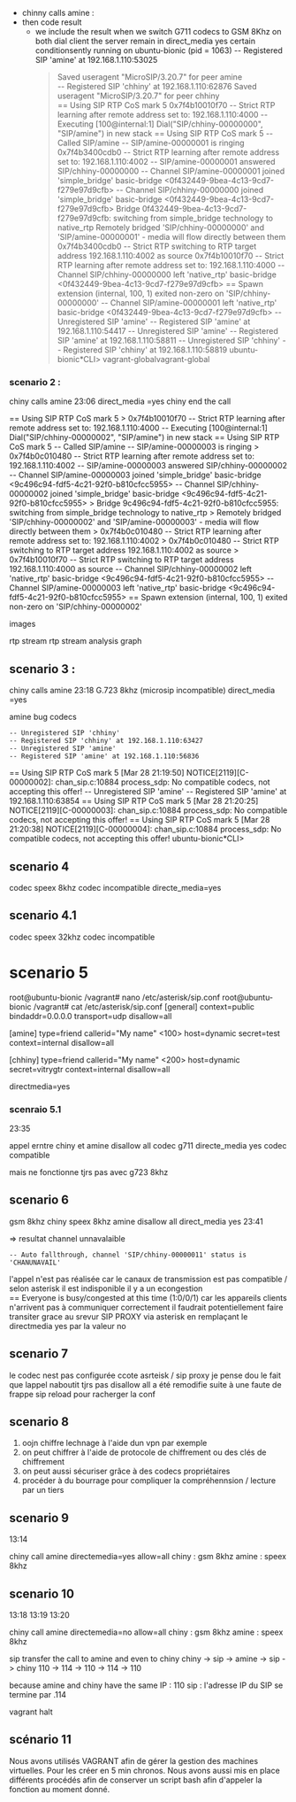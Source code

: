 
- chinny calls amine  : 
- then code result
  - we include the result when we switch G711 codecs to GSM 8Khz on both dial client the server remain in direct_media yes
certain conditionsently running on ubuntu-bionic (pid = 1063)
    -- Registered SIP 'amine' at 192.168.1.110:53025
       > Saved useragent "MicroSIP/3.20.7" for peer amine    
-- Registered SIP 'chhiny' at 192.168.1.110:62876
       > Saved useragent "MicroSIP/3.20.7" for peer chhiny   
  == Using SIP RTP CoS mark 5
       > 0x7f4b10010f70 -- Strict RTP learning after remote address set to: 192.168.1.110:4000
    -- Executing [100@internal:1] Dial("SIP/chhiny-00000000", "SIP/amine") in new stack
  == Using SIP RTP CoS mark 5
    -- Called SIP/amine
    -- SIP/amine-00000001 is ringing
       > 0x7f4b3400cdb0 -- Strict RTP learning after remote address set to: 192.168.1.110:4002
    -- SIP/amine-00000001 answered SIP/chhiny-00000000
    -- Channel SIP/amine-00000001 joined 'simple_bridge' basic-bridge <0f432449-9bea-4c13-9cd7-f279e97d9cfb>
    -- Channel SIP/chhiny-00000000 joined 'simple_bridge' basic-bridge <0f432449-9bea-4c13-9cd7-f279e97d9cfb>
       > Bridge 0f432449-9bea-4c13-9cd7-f279e97d9cfb: switching from simple_bridge technology to native_rtp
       > Remotely bridged 'SIP/chhiny-00000000' and 'SIP/amine-00000001' - media will flow directly between them
       > 0x7f4b3400cdb0 -- Strict RTP switching to RTP target address 192.168.1.110:4002 as source
       > 0x7f4b10010f70 -- Strict RTP learning after remote address set to: 192.168.1.110:4000
    -- Channel SIP/chhiny-00000000 left 'native_rtp' basic-bridge <0f432449-9bea-4c13-9cd7-f279e97d9cfb>
  == Spawn extension (internal, 100, 1) exited non-zero on 'SIP/chhiny-00000000'
    -- Channel SIP/amine-00000001 left 'native_rtp' basic-bridge <0f432449-9bea-4c13-9cd7-f279e97d9cfb>
    -- Unregistered SIP 'amine'
    -- Registered SIP 'amine' at 192.168.1.110:54417
    -- Unregistered SIP 'amine'
    -- Registered SIP 'amine' at 192.168.1.110:58811
    -- Unregistered SIP 'chhiny'
    -- Registered SIP 'chhiny' at 192.168.1.110:58819
ubuntu-bionic*CLI> vagrant-globalvagrant-global


### scenario 2 : 
chiny calls amine 23:06 
direct_media =yes
chiny end the call


  == Using SIP RTP CoS mark 5
       > 0x7f4b10010f70 -- Strict RTP learning after remote address set to: 192.168.1.110:4000
    -- Executing [100@internal:1] Dial("SIP/chhiny-00000002", "SIP/amine") in new stack
  == Using SIP RTP CoS mark 5
    -- Called SIP/amine
    -- SIP/amine-00000003 is ringing
       > 0x7f4b0c010480 -- Strict RTP learning after remote address set to: 192.168.1.110:4002
    -- SIP/amine-00000003 answered SIP/chhiny-00000002
    -- Channel SIP/amine-00000003 joined 'simple_bridge' basic-bridge <9c496c94-fdf5-4c21-92f0-b810cfcc5955>
    -- Channel SIP/chhiny-00000002 joined 'simple_bridge' basic-bridge <9c496c94-fdf5-4c21-92f0-b810cfcc5955>
       > Bridge 9c496c94-fdf5-4c21-92f0-b810cfcc5955: switching from simple_bridge technology to native_rtp
       > Remotely bridged 'SIP/chhiny-00000002' and 'SIP/amine-00000003' - media will flow directly between them
       > 0x7f4b0c010480 -- Strict RTP learning after remote address set to: 192.168.1.110:4002
       > 0x7f4b0c010480 -- Strict RTP switching to RTP target address 192.168.1.110:4002 as source
       > 0x7f4b10010f70 -- Strict RTP switching to RTP target address 192.168.1.110:4000 as source
    -- Channel SIP/chhiny-00000002 left 'native_rtp' basic-bridge <9c496c94-fdf5-4c21-92f0-b810cfcc5955>
    -- Channel SIP/amine-00000003 left 'native_rtp' basic-bridge <9c496c94-fdf5-4c21-92f0-b810cfcc5955>
  == Spawn extension (internal, 100, 1) exited non-zero on 'SIP/chhiny-00000002'


images


rtp stream 
rtp stream analysis graph

## scenario 3 : 
chiny calls amine 23:18
G.723 8khz (microsip incompatible)
direct_media =yes

amine bug codecs

    -- Unregistered SIP 'chhiny'
    -- Registered SIP 'chhiny' at 192.168.1.110:63427
    -- Unregistered SIP 'amine'
    -- Registered SIP 'amine' at 192.168.1.110:56836
  == Using SIP RTP CoS mark 5
[Mar 28 21:19:50] NOTICE[2119][C-00000002]: chan_sip.c:10884 process_sdp: No compatible codecs, not accepting this offer!
    -- Unregistered SIP 'amine'
    -- Registered SIP 'amine' at 192.168.1.110:63854
  == Using SIP RTP CoS mark 5
[Mar 28 21:20:25] NOTICE[2119][C-00000003]: chan_sip.c:10884 process_sdp: No compatible codecs, not accepting this offer!
  == Using SIP RTP CoS mark 5
[Mar 28 21:20:38] NOTICE[2119][C-00000004]: chan_sip.c:10884 process_sdp: No compatible codecs, not accepting this offer!
ubuntu-bionic*CLI>

## scenario 4
codec speex 8khz
codec incompatible
directe_media=yes

## scenario 4.1


codec speex 32khz
codec incompatible

# scenario 5

root@ubuntu-bionic /vagrant# nano /etc/asterisk/sip.conf
root@ubuntu-bionic /vagrant# cat /etc/asterisk/sip.conf
[general]
context=public
bindaddr=0.0.0.0
transport=udp
disallow=all

[amine]
type=friend
callerid="My name" <100>
host=dynamic
secret=test
context=internal
disallow=all

[chhiny]
type=friend
callerid="My name" <200>
host=dynamic
secret=vitrygtr
context=internal
disallow=all

directmedia=yes

### scenraio 5.1 
23:35

appel erntre chiny et amine 
disallow all 
codec g711
directe_media yes
codec compatible

mais ne fonctionne tjrs pas avec g723 8khz


## scenario 6
gsm 8khz chiny
speex 8khz amine
disallow all
direct_media yes
23:41

=> resultat channel unnavalaible

    -- Auto fallthrough, channel 'SIP/chhiny-00000011' status is 'CHANUNAVAIL'


l'appel n'est pas réalisée car le canaux de transmission est pas compatible / selon asterisk il est indisponible  il y a un econgestion  
  == Everyone is busy/congested at this time (1:0/0/1)
  car les appareils clients n'arrivent pas à communiquer correctement il faudrait potentiellement faire transiter grace au srevur SIP PROXY via asterisk en remplaçant le directmedia yes par la valeur no

## scenario 7

le codec nest pas configurée ccote asrteisk / sip proxy je pense dou le fait que lappel naboutit tjrs pas
disallow all a été remodifie suite à une faute de frappe
sip reload pour racherger la conf
## scenario 8


1. oojn chiffre lechnage à l'aide dun vpn par exemple
2. on peut chiffrer à l'aide de protocole de chiffrement ou des clés de chiffrement
3. on peut aussi sécuriser grâce à des codecs propriétaires
4. procéder à du bourrage pour compliquer la compréhennsion / lecture par un tiers
## scenario 9

13:14 

chiny call amine
directemedia=yes
allow=all
chiny : gsm 8khz
amine : speex 8khz
## scenario 10
13:18
13:19 13:20

chiny call amine
directemedia=no
allow=all
chiny : gsm 8khz
amine : speex 8khz

sip transfer the call to amine and even to chiny
chiny -> sip -> amine -> sip -> chiny
110 -> 114 -> 110 -> 114 -> 110

because amine and chiny have the same IP : 110
sip : l'adresse IP du SIP se termine par .114

vagrant halt



## scénario 11
Nous avons utilisés VAGRANT afin de gérer la gestion des machines virtuelles. Pour les créer en 5 min chronos. 
Nous avons aussi mis en place différents procédés afin de conserver un script bash afin d'appeler la fonction au moment donné.
